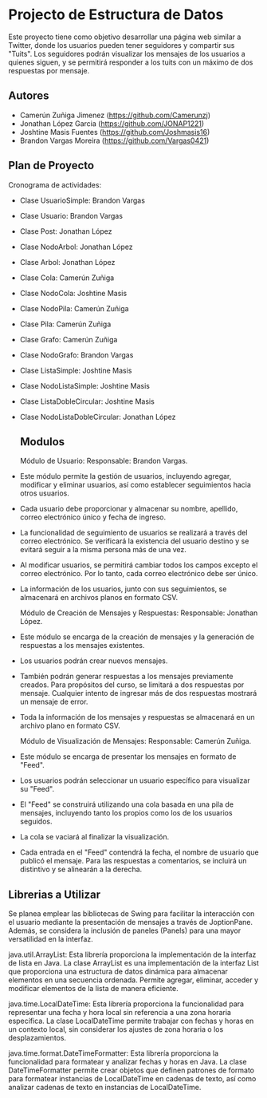
# Projecto de Estructura de Datos

Este proyecto tiene como objetivo desarrollar una página web similar a Twitter, donde los usuarios pueden tener seguidores y compartir sus "Tuits". Los seguidores podrán visualizar los mensajes de los usuarios a quienes siguen, y se permitirá responder a los tuits con un máximo de dos respuestas por mensaje.

## Autores

- Camerún Zuñiga Jimenez (https://github.com/Camerunzj)
- Jonathan López Garcia (https://github.com/JONAP1221)
- Joshtine Masis Fuentes (https://github.com/Joshmasis16)
- Brandon Vargas Moreira (https://github.com/Vargas0421)


## Plan de Proyecto

Cronograma de actividades:

- Clase UsuarioSimple: Brandon Vargas
- Clase Usuario: Brandon Vargas
- Clase Post: Jonathan López
- Clase NodoArbol: Jonathan López
- Clase Arbol: Jonathan López
- Clase Cola: Camerún Zuñiga
- Clase NodoCola: Joshtine Masis
- Clase NodoPila: Camerún Zuñiga
- Clase Pila: Camerún Zuñiga
- Clase Grafo: Camerún Zuñiga
- Clase NodoGrafo: Brandon Vargas
- Clase ListaSimple: Joshtine Masis
- Clase NodoListaSimple: Joshtine Masis
- Clase ListaDobleCircular: Joshtine Masis
- Clase NodoListaDobleCircular: Jonathan López

  ## Modulos
  Módulo de Usuario:
 Responsable: Brandon Vargas.

- Este módulo permite la gestión de usuarios, incluyendo agregar, modificar y eliminar usuarios, así como establecer seguimientos hacia otros usuarios.
- Cada usuario debe proporcionar y almacenar su nombre, apellido, correo electrónico único y fecha de ingreso.
- La funcionalidad de seguimiento de usuarios se realizará a través del correo electrónico. Se verificará la existencia del usuario destino y se evitará seguir a la misma persona más de una vez.
- Al modificar usuarios, se permitirá cambiar todos los campos excepto el correo electrónico. Por lo tanto, cada correo electrónico debe ser único.
- La información de los usuarios, junto con sus seguimientos, se almacenará en archivos planos en formato CSV.

  Módulo de Creación de Mensajes y Respuestas:
 Responsable: Jonathan López.

- Este módulo se encarga de la creación de mensajes y la generación de respuestas a los mensajes existentes.
- Los usuarios podrán crear nuevos mensajes.
- También podrán generar respuestas a los mensajes previamente creados. Para propósitos del curso, se limitará a dos respuestas por mensaje. Cualquier intento de ingresar más de dos respuestas mostrará un mensaje de error.
- Toda la información de los mensajes y respuestas se almacenará en un archivo plano en formato CSV.

  Módulo de Visualización de Mensajes:
 Responsable: Camerún Zuñiga.

- Este módulo se encarga de presentar los mensajes en formato de "Feed".
- Los usuarios podrán seleccionar un usuario específico para visualizar su "Feed".
- El "Feed" se construirá utilizando una cola basada en una pila de mensajes, incluyendo tanto los propios como los de los usuarios seguidos. 
- La cola se vaciará al finalizar la visualización.
- Cada entrada en el "Feed" contendrá la fecha, el nombre de usuario que publicó el mensaje. Para las respuestas a comentarios, se incluirá un distintivo y se alinearán a la derecha.

## Librerias a Utilizar

Se planea emplear las bibliotecas de Swing para facilitar la interacción con el usuario mediante la presentación de mensajes a través de JoptionPane. Además, se considera la inclusión de paneles (Panels) para una mayor versatilidad en la interfaz.

java.util.ArrayList: Esta librería proporciona la implementación de la interfaz de lista en Java. La clase ArrayList es una implementación de la interfaz List que proporciona una estructura de datos dinámica para almacenar elementos en una secuencia ordenada. Permite agregar, eliminar, acceder y modificar elementos de la lista de manera eficiente.

java.time.LocalDateTime: Esta librería proporciona la funcionalidad para representar una fecha y hora local sin referencia a una zona horaria específica. La clase LocalDateTime permite trabajar con fechas y horas en un contexto local, sin considerar los ajustes de zona horaria o los desplazamientos.

java.time.format.DateTimeFormatter: Esta librería proporciona la funcionalidad para formatear y analizar fechas y horas en Java. La clase DateTimeFormatter permite crear objetos que definen patrones de formato para formatear instancias de LocalDateTime en cadenas de texto, así como analizar cadenas de texto en instancias de LocalDateTime.
